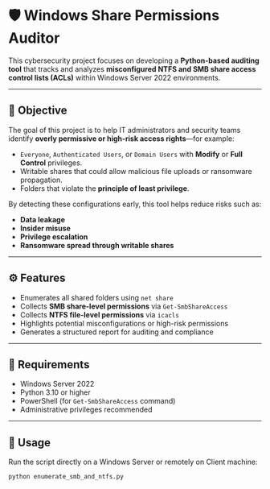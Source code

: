 # 🛡️ Windows Share Permissions Auditor

This cybersecurity project focuses on developing a **Python-based auditing tool** that tracks and analyzes **misconfigured NTFS and SMB share access control lists (ACLs)** within Windows Server 2022 environments.

---

## 🎯 Objective

The goal of this project is to help IT administrators and security teams identify **overly permissive or high-risk access rights**—for example:
- `Everyone`, `Authenticated Users`, or `Domain Users` with **Modify** or **Full Control** privileges.
- Writable shares that could allow malicious file uploads or ransomware propagation.
- Folders that violate the **principle of least privilege**.

By detecting these configurations early, this tool helps reduce risks such as:
- **Data leakage**
- **Insider misuse**
- **Privilege escalation**
- **Ransomware spread through writable shares**

---

## ⚙️ Features
- Enumerates all shared folders using `net share`
- Collects **SMB share-level permissions** via `Get-SmbShareAccess`
- Collects **NTFS file-level permissions** via `icacls`
- Highlights potential misconfigurations or high-risk permissions
- Generates a structured report for auditing and compliance

---

## 🧰 Requirements
- Windows Server 2022  
- Python 3.10 or higher  
- PowerShell (for `Get-SmbShareAccess` command)  
- Administrative privileges recommended  

---

## 🚀 Usage

Run the script directly on a Windows Server or remotely on Client machine:

```python
python enumerate_smb_and_ntfs.py